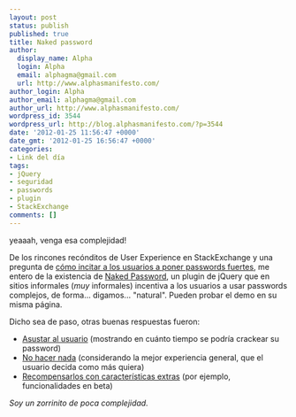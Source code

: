```yaml
---
layout: post
status: publish
published: true
title: Naked password
author:
  display_name: Alpha
  login: Alpha
  email: alphagma@gmail.com
  url: http://www.alphasmanifesto.com/
author_login: Alpha
author_email: alphagma@gmail.com
author_url: http://www.alphasmanifesto.com/
wordpress_id: 3544
wordpress_url: http://blog.alphasmanifesto.com/?p=3544
date: '2012-01-25 11:56:47 +0000'
date_gmt: '2012-01-25 16:56:47 +0000'
categories:
- Link del día
tags:
- jQuery
- seguridad
- passwords
- plugin
- StackExchange
comments: []
---
```


yeaaah, venga esa complejidad!


De los rincones recónditos de User Experience en StackExchange y una pregunta de <a href="http://ux.stackexchange.com/questions/16433/what-is-the-best-way-to-inspire-users-to-choose-strong-password">cómo incitar a los usuarios a poner passwords fuertes</a>, me entero de la existencia de <a href="http://www.nakedpassword.com/">Naked Password</a>, un plugin de jQuery que en sitios informales (_muy_ informales) incentiva a los usuarios a usar passwords complejos, de forma... digamos... "natural". Pueden probar el demo en su misma página.

Dicho sea de paso, otras buenas respuestas fueron:

- <a href="http://ux.stackexchange.com/a/16434/8702">Asustar al usuario</a> (mostrando en cuánto tiempo se podría crackear su password)
- <a href="http://ux.stackexchange.com/a/16438/8702">No hacer nada</a> (considerando la mejor experiencia general, que el usuario decida como más quiera)
- <a href="http://ux.stackexchange.com/a/16511/8702">Recompensarlos con características extras</a> (por ejemplo, funcionalidades en beta)

_Soy un zorrinito de poca complejidad._
